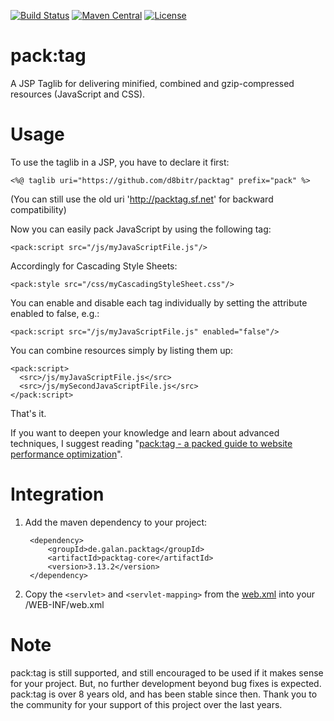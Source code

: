 [![Build Status](https://img.shields.io/travis/galan/packtag.svg?style=flat)](https://travis-ci.org/galan/packtag)
[![Maven Central](https://img.shields.io/maven-central/v/de.galan.packtag/packtag-core.svg?style=flat)](https://maven-badges.herokuapp.com/maven-central/de.galan.packtag/packtag-core)
[![License](https://img.shields.io/github/license/galan/packtag.svg?style=flat)](https://www.apache.org/licenses/LICENSE-2.0.html)

# pack:tag

A JSP Taglib for delivering minified, combined and gzip-compressed resources (JavaScript and CSS).

# Usage

To use the taglib in a JSP, you have to declare it first:

    <%@ taglib uri="https://github.com/d8bitr/packtag" prefix="pack" %>

(You can still use the old uri 'http://packtag.sf.net' for backward compatibility)

Now you can easily pack JavaScript by using the following tag:

    <pack:script src="/js/myJavaScriptFile.js"/>

Accordingly for Cascading Style Sheets:

    <pack:style src="/css/myCascadingStyleSheet.css"/>

You can enable and disable each tag individually by setting the attribute enabled to false, e.g.:

    <pack:script src="/js/myJavaScriptFile.js" enabled="false"/>

You can combine resources simply by listing them up:

    <pack:script>
      <src>/js/myJavaScriptFile.js</src>
      <src>/js/mySecondJavaScriptFile.js</src>
    </pack:script>

That's it.

If you want to deepen your knowledge and learn about advanced techniques, I suggest reading "[pack:tag - a packed guide to website performance optimization](https://github.com/galan/packtag/raw/master/documentation/packtag%20-%20a%20packed%20guide%20to%20website%20performance%20optimization.pdf)".


# Integration

1. Add the maven dependency to your project:

        <dependency>
            <groupId>de.galan.packtag</groupId>
            <artifactId>packtag-core</artifactId>
            <version>3.13.2</version>
        </dependency>

2. Copy the `<servlet>` and `<servlet-mapping>` from the [web.xml](https://github.com/galan/packtag/blob/master/packtag-testsite/src/main/webapp/WEB-INF/web.xml) into your
/WEB-INF/web.xml


# Note
pack:tag is still supported, and still encouraged to be used if it makes sense for your project. But, no further development beyond bug fixes is expected. pack:tag is over 8 years old, and has been stable since then. Thank you to the community for your support of this project over the last years.

